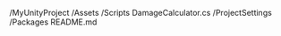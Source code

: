 /MyUnityProject
  /Assets
    /Scripts
      DamageCalculator.cs
  /ProjectSettings
  /Packages
  README.md
